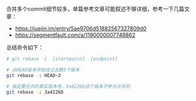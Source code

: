 合并多个commit细节较多，单篇参考文章可能叙述不够详细，参考一下几篇文章：

- https://juejin.im/entry/5ae9706d51882567327809d0
- https://segmentfault.com/a/1190000007748862

总结命令如下：

```bash
# git rebase -i  [startpoint]  [endpoint]

# 从HEAD版本开始往过去数3个版本
git rebase -i HEAD~3 

# 指定要合并的其实版本号，3a4226b这个版本不参与合并的
git rebase -i 3a4226b
```

